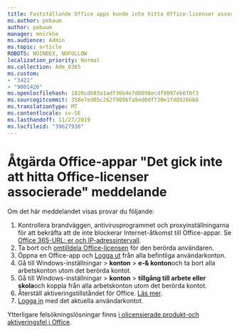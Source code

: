 ```yaml
---
title: Fastställande Office apps kunde inte hitta Office-licenser associerade meddelande
ms.author: pebaum
author: pebaum
manager: mnirkhe
ms.audience: Admin
ms.topic: article
ROBOTS: NOINDEX, NOFOLLOW
localization_priority: Normal
ms.collection: Adm_O365
ms.custom:
- "3421"
- "9001426"
ms.openlocfilehash: 1820cdb83a1adf36b4e7d0898ecdf8097eb6f0f3
ms.sourcegitcommit: 358e7ed05c262f909bfa9ed0df730e1fd89266b8
ms.translationtype: MT
ms.contentlocale: sv-SE
ms.lasthandoff: 11/27/2019
ms.locfileid: "39627936"
---
```

# <a name="fixing-the-office-apps-couldnt-find-office-licenses-associated-message"></a>Åtgärda Office-appar "Det gick inte att hitta Office-licenser associerade" meddelande

Om det här meddelandet visas provar du följande:

1. Kontrollera brandväggen, antivirusprogrammet och proxyinställningarna för att bekräfta att de inte blockerar Internet-åtkomst till Office-appar. Se [Office 365-URL: er och IP-adressintervall](https://docs.microsoft.com/office365/enterprise/urls-and-ip-address-ranges).
2. Ta bort och [omtilldela Office-licensen](https://docs.microsoft.com/office365/admin/manage/assign-licenses-to-users) för den berörda användaren. 
3. Öppna en Office-app och [Logga ut](https://support.office.com/article/5a20dc11-47e9-4b6f-945d-478cb6d92071) från alla befintliga användarkonton.
4. Gå till Windows-inställningar > **konton** > **e-& konton**och ta bort alla arbetskonton utom det berörda kontot.
5. Gå till Windows-inställningar > **konton** > **tillgång till arbete eller skola**och koppla från alla arbetskonton utom det berörda kontot.
6. Återställ aktiveringstillståndet för Office. [Läs mer](https://docs.microsoft.com/office365/troubleshoot/activation/reset-office-365-proplus-activation-state).
7. [Logga in](https://support.office.com/article/628ea040-f265-49de-b986-be09c3ebf8a9) med det aktuella användarkontot.

Ytterligare felsökningslösningar finns [i olicensierade produkt-och aktiveringsfel i Office](https://support.office.com/Article/0d23d3c0-c19c-4b2f-9845-5344fedc4380).